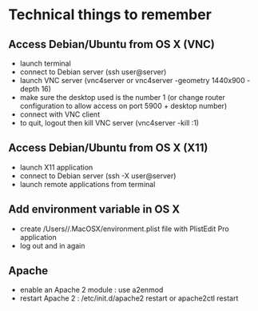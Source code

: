 # Technical things to remember

## Access Debian/Ubuntu from OS X (VNC)

* launch terminal
* connect to Debian server (ssh user@server)
* launch VNC server (vnc4server or vnc4server -geometry 1440x900 -depth 16)
* make sure the desktop used is the number 1 (or change router configuration to allow access on port 5900 + desktop number)
* connect with VNC client
* to quit, logout then kill VNC server (vnc4server -kill :1)

## Access Debian/Ubuntu from OS X (X11)

* launch X11 application
* connect to Debian server (ssh -X user@server)
* launch remote applications from terminal

## Add environment variable in OS X

* create /Users/<user>/.MacOSX/environment.plist file with PlistEdit Pro application
* log out and in again

## Apache

* enable an Apache 2 module : use a2enmod
* restart Apache 2 : /etc/init.d/apache2 restart or apache2ctl restart
